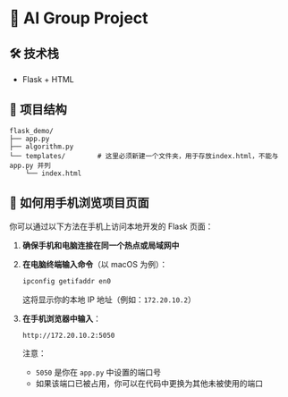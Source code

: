 # 🌟 AI Group Project

## 🛠 技术栈  
- Flask + HTML  

## 📁 项目结构
```
flask_demo/
├── app.py
├── algorithm.py
└── templates/        # 这里必须新建一个文件夹，用于存放index.html，不能与 app.py 并列
    └── index.html
```

## 📱 如何用手机浏览项目页面

你可以通过以下方法在手机上访问本地开发的 Flask 页面：

1. **确保手机和电脑连接在同一个热点或局域网中**
2. **在电脑终端输入命令**（以 macOS 为例）：
   ```bash
   ipconfig getifaddr en0
   ```
   这将显示你的本地 IP 地址（例如：`172.20.10.2`）

3. **在手机浏览器中输入**：
   ```
   http://172.20.10.2:5050
   ```
   注意：
   - `5050` 是你在 `app.py` 中设置的端口号
   - 如果该端口已被占用，你可以在代码中更换为其他未被使用的端口
